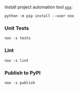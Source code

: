 Install project automation tool [`nox`](https://nox.thea.codes/en/stable/):

```
python -m pip install --user nox
```

### Unit Tests

```
nox -s tests
```

### Lint

```
nox -s lint
```

### Publish to PyPI

```
nox -s publish
```
